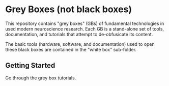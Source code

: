 # Grey Boxes (not black boxes)

This repository contains "grey boxes" (GBs) of fundamental technologies in used modern neuroscience research.
Each GB is a stand-alone set of tools, documentation, and tutorials that attempt to de-obfusicate its content.

The basic tools (hardware, software, and documentation) used to open these black boxes are contained in the "white box" sub-folder.

## Getting Started

Go through the grey box tutorials.